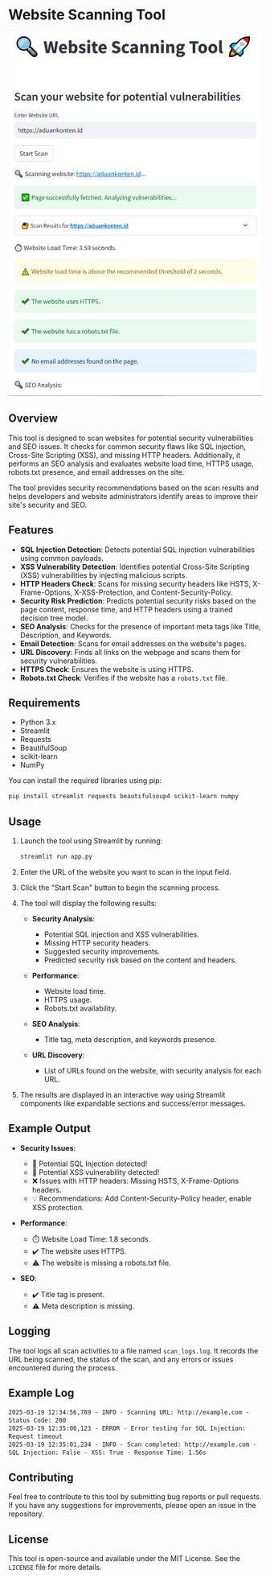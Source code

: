 # Website Scanning Tool

<img src="./ss.jpg" alt='ss'>

## Overview

This tool is designed to scan websites for potential security vulnerabilities and SEO issues. It checks for common security flaws like SQL injection, Cross-Site Scripting (XSS), and missing HTTP headers. Additionally, it performs an SEO analysis and evaluates website load time, HTTPS usage, robots.txt presence, and email addresses on the site.

The tool provides security recommendations based on the scan results and helps developers and website administrators identify areas to improve their site's security and SEO.

## Features

- **SQL Injection Detection**: Detects potential SQL injection vulnerabilities using common payloads.
- **XSS Vulnerability Detection**: Identifies potential Cross-Site Scripting (XSS) vulnerabilities by injecting malicious scripts.
- **HTTP Headers Check**: Scans for missing security headers like HSTS, X-Frame-Options, X-XSS-Protection, and Content-Security-Policy.
- **Security Risk Prediction**: Predicts potential security risks based on the page content, response time, and HTTP headers using a trained decision tree model.
- **SEO Analysis**: Checks for the presence of important meta tags like Title, Description, and Keywords.
- **Email Detection**: Scans for email addresses on the website's pages.
- **URL Discovery**: Finds all links on the webpage and scans them for security vulnerabilities.
- **HTTPS Check**: Ensures the website is using HTTPS.
- **Robots.txt Check**: Verifies if the website has a `robots.txt` file.

## Requirements

- Python 3.x
- Streamlit
- Requests
- BeautifulSoup
- scikit-learn
- NumPy

You can install the required libraries using pip:

```bash
pip install streamlit requests beautifulsoup4 scikit-learn numpy
```

## Usage

1. Launch the tool using Streamlit by running:

    ```bash
    streamlit run app.py
    ```

2. Enter the URL of the website you want to scan in the input field.

3. Click the "Start Scan" button to begin the scanning process.

4. The tool will display the following results:

   - **Security Analysis**:
     - Potential SQL injection and XSS vulnerabilities.
     - Missing HTTP security headers.
     - Suggested security improvements.
     - Predicted security risk based on the content and headers.
   
   - **Performance**:
     - Website load time.
     - HTTPS usage.
     - Robots.txt availability.

   - **SEO Analysis**:
     - Title tag, meta description, and keywords presence.

   - **URL Discovery**:
     - List of URLs found on the website, with security analysis for each URL.

5. The results are displayed in an interactive way using Streamlit components like expandable sections and success/error messages.

## Example Output

- **Security Issues**:
   - 🚨 Potential SQL Injection detected!
   - 🚨 Potential XSS vulnerability detected!
   - ❌ Issues with HTTP headers: Missing HSTS, X-Frame-Options headers.
   - 💡 Recommendations: Add Content-Security-Policy header, enable XSS protection.

- **Performance**:
   - ⏱️ Website Load Time: 1.8 seconds.
   - ✔️ The website uses HTTPS.
   - ⚠️ The website is missing a robots.txt file.

- **SEO**:
   - ✔️ Title tag is present.
   - ⚠️ Meta description is missing.

## Logging

The tool logs all scan activities to a file named `scan_logs.log`. It records the URL being scanned, the status of the scan, and any errors or issues encountered during the process.

## Example Log

```
2025-03-19 12:34:56,789 - INFO - Scanning URL: http://example.com - Status Code: 200
2025-03-19 12:35:00,123 - ERROR - Error testing for SQL Injection: Request timeout
2025-03-19 12:35:01,234 - INFO - Scan completed: http://example.com - SQL Injection: False - XSS: True - Response Time: 1.56s
```

## Contributing

Feel free to contribute to this tool by submitting bug reports or pull requests. If you have any suggestions for improvements, please open an issue in the repository.

## License

This tool is open-source and available under the MIT License. See the `LICENSE` file for more details.